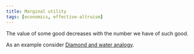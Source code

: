 ```yaml
---
title: Marginal utility
tags: [economics, effective-altruism]
---
```


The value of some good decreases with the number we have of such good.

As an example consider [Diamond and water analogy](diamond-and-water-analogy.md).
